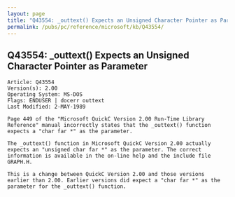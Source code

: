 ```yaml
---
layout: page
title: "Q43554: _outtext() Expects an Unsigned Character Pointer as Parameter"
permalink: /pubs/pc/reference/microsoft/kb/Q43554/
---
```


## Q43554: _outtext() Expects an Unsigned Character Pointer as Parameter

	Article: Q43554
	Version(s): 2.00
	Operating System: MS-DOS
	Flags: ENDUSER | docerr outtext
	Last Modified: 2-MAY-1989
	
	Page 449 of the "Microsoft QuickC Version 2.00 Run-Time Library
	Reference" manual incorrectly states that the _outtext() function
	expects a "char far *" as the parameter.
	
	The _outtext() function in Microsoft QuickC Version 2.00 actually
	expects an "unsigned char far *" as the parameter. The correct
	information is available in the on-line help and the include file
	GRAPH.H.
	
	This is a change between QuickC Version 2.00 and those versions
	earlier than 2.00. Earlier versions did expect a "char far *" as the
	parameter for the _outtext() function.
